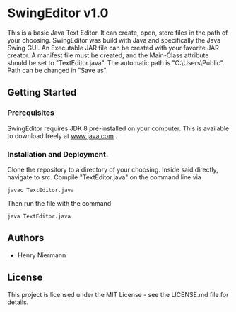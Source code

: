 # SwingEditor v1.0
This is a basic Java Text Editor. It can create, open, store files in the path of your choosing. SwingEditor was build with Java and specifically the Java Swing GUI. An Executable JAR file can be created with your favorite JAR creator. A manifest file must be created, and the Main-Class attribute should be set to "TextEditor.java". The automatic path is "C:\Users\Public". Path can be changed in "Save as".
## Getting Started
### Prerequisites
SwingEditor requires JDK 8 pre-installed on your computer. This is available to download freely at www.java.com .
### Installation and Deployment.
Clone the repository to a directory of your choosing. Inside said directly, navigate to src. Compile "TextEditor.java" on the command line via
```
javac TextEditor.java
```
Then run the file with the command
```
java TextEditor.java
```

## Authors
- Henry Niermann
## License
This project is licensed under the MIT License - see the LICENSE.md file for details.



